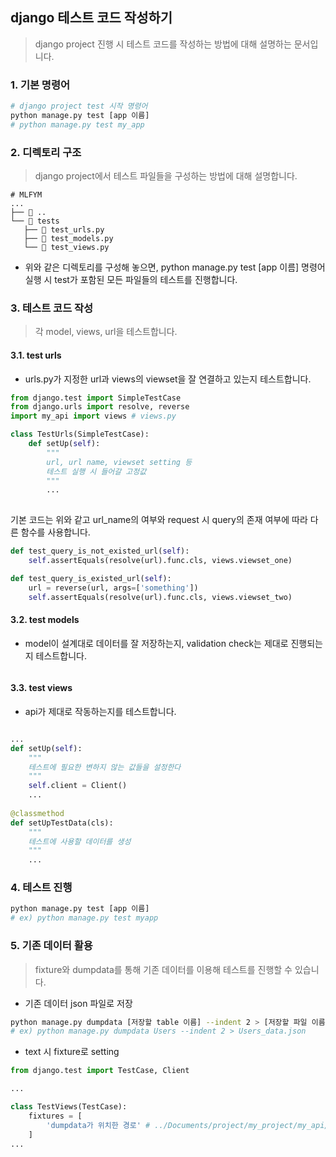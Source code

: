 ## django 테스트 코드 작성하기

> django project 진행 시 테스트 코드를 작성하는 방법에 대해 설명하는 문서입니다. 

### 1. 기본 명령어

```python
# django project test 시작 명령어
python manage.py test [app 이름]
# python manage.py test my_app
```



### 2. 디렉토리 구조

> django project에서 테스트 파일들을 구성하는 방법에 대해 설명합니다.

```
# MLFYM
...
├── 📂 ..
└── 📂 tests
   ├── 📄 test_urls.py
   ├── 📄 test_models.py
   └── 📄 test_views.py

```

- 위와 같은 디렉토리를 구성해 놓으면, python manage.py test [app 이름] 명령어 실행 시 test가 포함된 모든 파일들의 테스트를 진행합니다. 

### 3. 테스트 코드 작성

> 각 model, views, url을 테스트합니다.

#### 3.1. test urls

- urls.py가 지정한 url과 views의 viewset을 잘 연결하고 있는지 테스트합니다.

```python
from django.test import SimpleTestCase
from django.urls import resolve, reverse
import my_api import views # views.py

class TestUrls(SimpleTestCase):
    def setUp(self):
        """
        url, url name, viewset setting 등
        테스트 실행 시 들어갈 고정값
        """
        ...
     
```

기본 코드는 위와 같고 url_name의 여부와 request 시 query의 존재 여부에 따라 다른 함수를 사용합니다.  

```python
def test_query_is_not_existed_url(self):
    self.assertEquals(resolve(url).func.cls, views.viewset_one)
```



```python
def test_query_is_existed_url(self):
    url = reverse(url, args=['something'])
    self.assertEquals(resolve(url).func.cls, views.viewset_two)
```





#### 3.2. test models

- model이 설계대로 데이터를 잘 저장하는지, validation check는 제대로 진행되는지 테스트합니다. 

```
```



#### 3.3. test views

- api가 제대로 작동하는지를 테스트합니다.

```python

...
def setUp(self):
    """
    테스트에 필요한 변하지 않는 값들을 설정한다
    """
    self.client = Client()
    ...
    
@classmethod
def setUpTestData(cls):
    """
    테스트에 사용할 데이터를 생성
    """
    ...
```



### 4. 테스트 진행

```bash
python manage.py test [app 이름]
# ex) python manage.py test myapp
```



### 5. 기존 데이터 활용

> fixture와 dumpdata를 통해 기존 데이터를 이용해 테스트를 진행할 수 있습니다.

- 기존 데이터 json 파일로 저장

```bash
python manage.py dumpdata [저장할 table 이름] --indent 2 > [저장할 파일 이름]
# ex) python manage.py dumpdata Users --indent 2 > Users_data.json
```

- text 시 fixture로 setting

```python
from django.test import TestCase, Client

...

class TestViews(TestCase):
    fixtures = [
        'dumpdata가 위치한 경로' # ../Documents/project/my_project/my_api/fixtures/data.json
    ]
...
```

